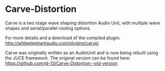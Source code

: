 # Carve-Distortion
Carve is a two stage wave shaping distortion Audio Unit, with multiple wave shapes and serial/parallel routing options.

For more details and a download of the compiled plugin: http://whiteelephantaudio.com/plugins/carve/

Carve was originally written as an AudioUnit and is now being rebuilt using the JUCE framework. The original version 
can be found here: https://github.com/jd-13/Carve-Distortion--old-version
